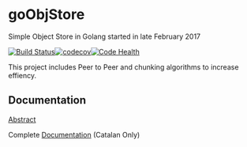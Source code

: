 # goObjStore

Simple Object Store in Golang started in late February 2017

[![Build Status](https://travis-ci.org/alruiz12/goObjStore.svg?branch=master)](https://travis-ci.org/alruiz12/goObjStore)[![codecov](https://codecov.io/gh/alruiz12/goObjStore/branch/master/graph/badge.svg)](https://codecov.io/gh/alruiz12/goObjStore)[![Code Health](https://landscape.io/github/alruiz12/goObjStore/master/landscape.svg?style=flat)](https://landscape.io/github/alruiz12/goObjStore/master)

This project includes Peer to Peer and chunking algorithms to increase effiency.

## Documentation

[Abstract](https://deim.urv.cat/~pfc/docs/pfc1548/d1504766046.pdf)

Complete [Documentation](https://deim.urv.cat/~pfc/docs/pfc1548/d1504766079.pdf) (Catalan Only)




